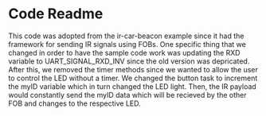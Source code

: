 # Code Readme
This code was adopted from the ir-car-beacon example since it had the framework for sending IR signals using FOBs. One specific thing that we changed in order to have the sample code work was updating the RXD variable to UART_SIGNAL_RXD_INV since the old version was depricated. After this, we removed the timer methods since we wanted to allow the user to control the LED without a timer. We changed the button task to increment the myID variable which in turn changed the LED light. Then, the IR payload would constantly send the myID data which will be recieved by the other FOB and changes to the respective LED.
